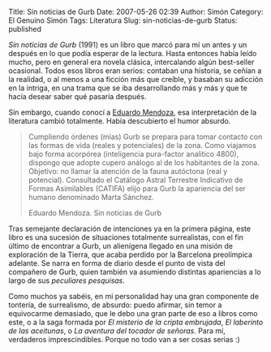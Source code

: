 Title: Sin noticias de Gurb
Date: 2007-05-26 02:39
Author: Simón
Category: El Genuino Simón
Tags: Literatura
Slug: sin-noticias-de-gurb
Status: published

*Sin noticias de Gurb* (1991) es un libro que marcó para mí un antes y
un después en lo que podía esperar de la lectura. Hasta entonces había
leído mucho, pero en general era novela clásica, intercalando algún
best-seller ocasional. Todos esos libros eran serios: contaban una
historia, se ceñían a la realidad, o al menos a una ficción más que
creíble, y basaban su adicción en la intriga, en una trama que se iba
desarrollando más y más y que te hacía desear saber qué pasaría después.

Sin embargo, cuando conocí a [Eduardo
Mendoza](http://es.wikipedia.org/wiki/Eduardo_Mendoza), esa
interpretación de la literatura cambió totalmente. Había descubierto el
humor absurdo.

> Cumpliendo órdenes (mías) Gurb se prepara para tomar contacto con las
> formas de vida (reales y potenciales) de la zona. Como viajamos bajo
> forma acorpórea (inteligencia pura-factor analítico 4800), dispongo
> que adopte cupero análogo al de los habitantes de la zona. Objetivo:
> no llamar la atención de la fauna autóctona (real y potencial).
> Consultado el Catálogo Astral Terrestre Indicativo de Formas
> Asimilables (CATIFA) elijo para Gurb la apariencia del ser humano
> denominado Marta Sánchez.
>
> Eduardo Mendoza. Sin noticias de Gurb

Tras semejante declaración de intenciones ya en la primera página, este
libro es una sucesión de situaciones totalmente surrealistas, con el fin
último de encontrar a Gurb, un alienígena llegado en una misión de
exploración de la Tierra, que acaba perdido por la Barcelona preolímpica
adelante. Se narra en forma de diario desde el punto de vista del
compañero de Gurb, quien también va asumiendo distintas apariencias a lo
largo de sus *peculiares pesquisas*.

Como muchos ya sabéis, en mi personalidad hay una gran componente de
tontería, de surrealismo, de absurdo: puedo afirmar, sin temor a
equivocarme demasiado, que le debo una gran parte de eso a libros como
este, o a la saga formada por *El misterio de la cripta embrujada*, *El
laberinto de las aceitunas*, o *La aventura del tocador de señoras*.
Para mí, verdaderos imprescindibles. Porque no todo van a ser cosas
serias :)
